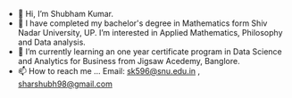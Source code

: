 - 👋 Hi, I’m Shubham Kumar.
- 👀 I have completed my bachelor's degree in Mathematics form Shiv Nadar University, UP. I’m interested in Applied Mathematics, Philosophy and Data analysis.
- 🌱 I’m currently learning an one year certificate program in Data Science and Analytics for Business from Jigsaw Acedemy, Banglore.
- 📫 How to reach me ...
Email: sk596@snu.edu.in ,
       sharshubh98@gmail.com

<!---
Shubham-kumar-dot-sp/Shubham-kumar-dot-sp is a ✨ special ✨ repository because its `README.md` (this file) appears on your GitHub profile.
You can click the Preview link to take a look at your changes.
--->
